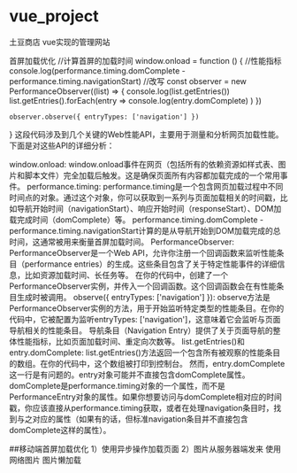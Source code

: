 # vue_project
土豆商店 vue实现的管理网站

首屏加载优化
//计算首屏的加载时间
window.onload = function () {
    //性能指标
    console.log(performance.timing.domComplete - performance.timing.navigationStart)
    //改写
    const observer = new PerformanceObserver((list) => {
        console.log(list.getEntries())
        list.getEntries().forEach(entry =>
            console.log(entry.domComplete)
        )
    })

    observer.observe({ entryTypes: ['navigation'] })
}
这段代码涉及到几个关键的Web性能API，主要用于测量和分析网页加载性能。下面是对这些API的详细分析：

window.onload:
window.onload事件在网页（包括所有的依赖资源如样式表、图片和脚本文件）完全加载后触发。这是确保页面所有内容都加载完成的一个常用事件。
performance.timing:
performance.timing是一个包含网页加载过程中不同时间点的对象。通过这个对象，你可以获取到一系列与页面加载相关的时间戳，比如导航开始时间（navigationStart）、响应开始时间（responseStart）、DOM加载完成时间（domComplete）等。
performance.timing.domComplete - performance.timing.navigationStart计算的是从导航开始到DOM加载完成的总时间，这通常被用来衡量首屏加载时间。
PerformanceObserver:
PerformanceObserver是一个Web API，允许你注册一个回调函数来监听性能条目（performance entries）的生成。这些条目包含了关于特定性能事件的详细信息，比如资源加载时间、长任务等。
在你的代码中，创建了一个PerformanceObserver实例，并传入一个回调函数。这个回调函数会在有性能条目生成时被调用。
observe({ entryTypes: ['navigation'] }):
observe方法是PerformanceObserver实例的方法，用于开始监听特定类型的性能条目。在你的代码中，它被配置为监听entryTypes: ['navigation']，这意味着它会监听与页面导航相关的性能条目。
导航条目（Navigation Entry）提供了关于页面导航的整体性能指标，比如页面加载时间、重定向次数等。
list.getEntries()和entry.domComplete:
list.getEntries()方法返回一个包含所有被观察的性能条目的数组。在你的代码中，这个数组被打印到控制台。
然而，entry.domComplete这一行是有问题的。entry对象可能并不直接包含domComplete属性。domComplete是performance.timing对象的一个属性，而不是PerformanceEntry对象的属性。如果你想要访问与domComplete相对应的时间戳，你应该直接从performance.timing获取，或者在处理navigation条目时，找到与之对应的属性（如果有的话，但标准navigation条目并不直接包含domComplete这样的属性）。


##移动端首屏加载优化
    1）使用异步操作加载页面
    2）图片从服务器端发来 使用网络图片 图片懒加载
